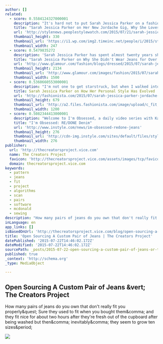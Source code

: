 ```yaml
---
author: []
related:
  - score: 0.5584124327000001
    description: "It's hard not to put Sarah Jessica Parker on a fashion pedestal. She has an unapologetic sense of style (see her 2015 Met Gala look), her own fabulous eponymous footwear collection, a line of fragrances, plus, she played one of the most iconic trendsetters/fashionistas of the 21st century (that would be Carrie Bradshaw)."
    title: "Sarah Jessica Parker on Her New Jordache Gig, Why She Loves to Peg Her Jeans and Carrie Bradshaw's 2015 Wardrobe"
    url: 'http://stylenews.peoplestylewatch.com/2015/07/21/sarah-jessica-parker-jordache-jeans-exclusive-interview/'
    thumbnail_height: 330
    thumbnail_url: 'https://i1.wp.com/img2.timeinc.net/people/i/2015/stylewatch/blog/150803/sjp-jordache-01-600x800.jpg?fit=440%2C330'
    thumbnail_width: 247
  - score: 0.5479835272
    description: 'Sarah Jessica Parker has spent almost twenty years sharing her love of clothing with legions of women across the world. It makes perfect sense, then, that when Jordache wanted to reinvent their image, they tapped the style aficionado to help them.'
    title: "Sarah Jessica Parker on Why She Didn't Wear Jeans for Over a Decade"
    url: 'http://www.glamour.com/fashion/blogs/dressed/2015/07/sarah-jessica-parker-jeans-style'
    thumbnail_height: 2134
    thumbnail_url: 'http://www.glamour.com/images/fashion/2015/07/sarah-jessica-parker-boyfriend-jeans-silver-mary-janes-main.jpg'
    thumbnail_width: 1500
  - score: 0.5360660553000001
    description: "I'm not one to get starstruck, but when I walked into the NoMo Hotel on Monday afternoon to meet Sarah Jessica Parker - the ultimate style icon who inspired girls all over the world to take risks with fashion (and in many cases, to move to New York) in her career-defining role as Carrie Bradshaw on \"Sex and the City\" - I could barely open my mouth to speak."
    title: Sarah Jessica Parker on How Her Personal Style Has Evolved
    url: 'http://fashionista.com/2015/07/sarah-jessica-parker-jordache-interview'
    thumbnail_height: 679
    thumbnail_url: 'http://a2.files.fashionista.com/image/upload/c_fit,cs_srgb,dpr_1.0,h_1200,q_80,w_1200/MTMxNzM1NDE0MzM4Nzk5NjI2.jpg'
    thumbnail_width: 1200
  - score: 0.5082344413000001
    description: "Welcome to I'm Obsessed, a daily video series with Kahlana Barfield, InStyle' s fashion and beauty editor at large. Check back every weekday to learn more about the beauty products and tools she can't get enough of."
    title: "I'm Obsessed: RE/DONE Denim"
    url: 'http://www.instyle.com/news/im-obsessed-redone-jeans'
    thumbnail_height: 276
    thumbnail_url: 'http://cdn-img.instyle.com/sites/default/files/styles/276x276/public/1437426543/072015-im-obsessed-redone-jeans-lead.jpg?itok=NeF7cyNO'
    thumbnail_width: 276
publisher:
  url: 'http://thecreatorsproject.vice.com'
  name: The Creators Project
  favicon: 'http://thecreatorsproject.vice.com/assets/images/tcp/favicons/favicon.ico'
  domain: thecreatorsproject.vice.com
keywords:
  - pattern
  - jeans
  - fit
  - project
  - algorithms
  - scan
  - pairs
  - software
  - mcdonald
  - sewing
description: "How many pairs of jeans do you own that don't really fit you properly? Sure they used to fit when you bought them, and they fit nice for about two hours after they're fresh out of the cupboard after being washed but then, inevitably, they seem to grow ten sizes."
inLanguage: en
app_links: []
isBasedOnUrl: 'http://thecreatorsproject.vice.com/blog/open-sourcing-a-custom-pair-of-jeans-with-openfit-lab-from-kyle-mcdonald-and-lisa-kori'
title: 'Open Sourcing A Custom Pair of Jeans | The Creators Project'
datePublished: '2015-07-22T14:46:02.172Z'
dateModified: '2015-07-22T14:46:02.172Z'
sourcePath: _posts/2015-07-22-open-sourcing-a-custom-pair-of-jeans-or-the-creators-project.md
published: true
_context: 'http://schema.org'
_type: MediaObject

---
```

<article style=""><h1>Open Sourcing A Custom Pair of Jeans &amp;vert; The Creators Project</h1><p>How many pairs of jeans do you own that don't really fit you properly&amp;quest; Sure they used to fit when you bought them&amp;comma; and they fit nice for about two hours after they're fresh out of the cupboard after being washed but then&amp;comma; inevitably&amp;comma; they seem to grow ten sizes&amp;period;</p><img src="http://farm3.staticflickr.com/2829/9249497484_d4a4ec6da4_z.jpg" /></article>